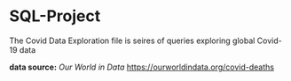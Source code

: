 # SQL-Project

The Covid Data Exploration file is seires of queries exploring global Covid-19 data 

**data source:** 
*Our World in Data*
https://ourworldindata.org/covid-deaths
